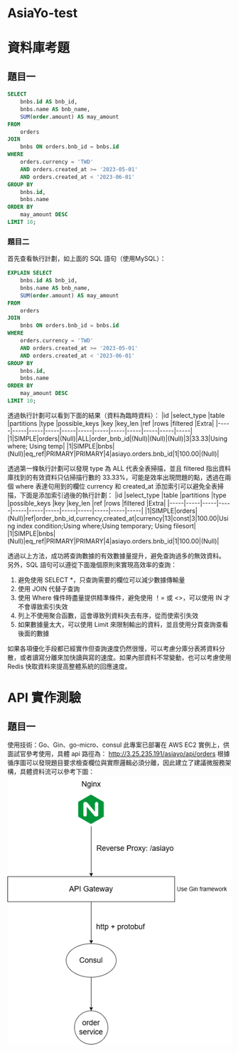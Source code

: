 # AsiaYo-test

資料庫考題
===
## 題目一

```sql =
SELECT 
    bnbs.id AS bnb_id,
    bnbs.name AS bnb_name,
    SUM(order.amount) AS may_amount
FROM
    orders
JOIN
    bnbs ON orders.bnb_id = bnbs.id
WHERE
    orders.currency = 'TWD'
    AND orders.created_at >= '2023-05-01'
    AND orders.created_at < '2023-06-01'
GROUP BY
    bnbs.id,
    bnbs.name
ORDER BY
    may_amount DESC
LIMIT 10;
```

### 題目二
首先查看執行計劃，如上面的 SQL 語句（使用MySQL）：
```sql = 
EXPLAIN SELECT 
    bnbs.id AS bnb_id,
    bnbs.name AS bnb_name,
    SUM(order.amount) AS may_amount
FROM
    orders
JOIN
    bnbs ON orders.bnb_id = bnbs.id
WHERE
    orders.currency = 'TWD'
    AND orders.created_at >= '2023-05-01'
    AND orders.created_at < '2023-06-01'
GROUP BY
    bnbs.id,
    bnbs.name
ORDER BY
    may_amount DESC
LIMIT 10;
```
透過執行計劃可以看到下面的結果（資料為臨時資料）：
|id |select_type |table |partitions |type |possible_keys |key |key_len |ref |rows |filtered |Extra|
|-----|-----|-----|-----|-----|-----|-----|-----|-----|-----|-----|-----|
|1|SIMPLE|orders|(Null)|ALL|order_bnb_id|(Null)|(Null)|(Null)|3|33.33|Using where; Using temp|
|1|SIMPLE|bnbs|(Null)|eq_ref|PRIMARY|PRIMARY|4|asiayo.orders.bnb_id|1|100.00|(Null)|

透過第一條執行計劃可以發現 type 為 ALL 代表全表掃描，並且 filtered 指出資料庫找到的有效資料只佔掃描行數的 33.33%，可能是效率出現問題的點，透過在兩個 where 表達句用到的欄位 currency 和 created_at 添加索引可以避免全表掃描，下面是添加索引過後的執行計劃：
|id |select_type |table |partitions |type |possible_keys |key |key_len |ref |rows |filtered |Extra|
|-----|-----|-----|-----|-----|-----|-----|-----|-----|-----|-----|-----|
|1|SIMPLE|orders|(Null)|ref|order_bnb_id,currency,created_at|currency|13|const|3|100.00|Using index condition;Using where;Using temporary; Using filesort|
|1|SIMPLE|bnbs|(Null)|eq_ref|PRIMARY|PRIMARY|4|asiayo.orders.bnb_id|1|100.00|(Null)|

透過以上方法，成功將查詢數據的有效數據量提升，避免查詢過多的無效資料。
另外，SQL 語句可以遵從下面幾個原則來實現高效率的查詢：
1. 避免使用 SELECT *，只查詢需要的欄位可以減少數據傳輸量
2. 使用 JOIN 代替子查詢
3. 使用 Where 條件時盡量提供精準條件，避免使用 ！= 或 <>，可以使用 IN 才不會導致索引失效
4. 列上不使用聚合函數，這會導致列資料失去有序，從而使索引失效
5. 如果數據量太大，可以使用 Limit 來限制輸出的資料，並且使用分頁查詢查看後面的數據

如果各項優化手段都已經實作但查詢速度仍然很慢，可以考慮分庫分表將資料分散，或者讀寫分離來加快讀與寫的速度。如果內部資料不常變動，也可以考慮使用 Redis 快取資料來提高整體系統的回應速度。

API 實作測驗
===
## 題目一

使用技術：Go、Gin、go-micro、consul
此專案已部署在 AWS EC2 實例上，供面試官參考使用，具體 api 路徑為： http://3.25.235.191/asiayo/api/orders
根據循序圖可以發現題目要求檢查欄位與實際邏輯必須分離，因此建立了建議微服務架構，具體資料流可以參考下圖：
![資料流](https://github.com/lingjun0314/AsiaYo-test/blob/main/images/asiayo.png)
